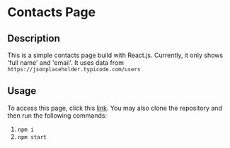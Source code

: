 # Contacts Page

## Description
This is a simple contacts page build with React.js. Currently, it only shows 'full name' and 'email'. It uses data from `https://jsonplaceholder.typicode.com/users`

## Usage
To access this page, click this <a href='https://ghassanalassadi.github.io/contacts-page/'>link</a>.
You may also clone the repository and then run the following commands:
1.  `npm i`
2. `npm start`
